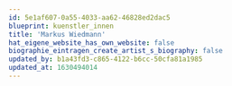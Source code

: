 ```yaml
---
id: 5e1af607-0a55-4033-aa62-46828ed2dac5
blueprint: kuenstler_innen
title: 'Markus Wiedmann'
hat_eigene_website_has_own_website: false
biographie_eintragen_create_artist_s_biography: false
updated_by: b1a43fd3-c865-4122-b6cc-50cfa81a1985
updated_at: 1630494014
---
```

